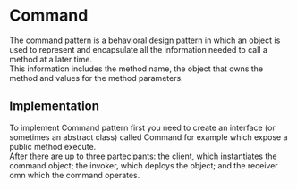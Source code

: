 # Command

The command pattern is a behavioral design pattern in which an object is used to represent and encapsulate all the information needed to call a method at a later time.  
This information includes the method name, the object that owns the method and values for the method parameters.

## Implementation

To implement Command pattern first you need to create an interface (or sometimes an abstract class) called Command for example which expose a public method execute.  
After there are up to three partecipants: the client, which instantiates the command object; the invoker, which deploys the object; and the receiver omn which the command operates.  

